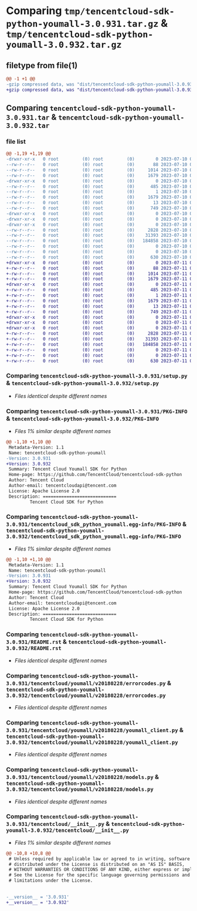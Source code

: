 # Comparing `tmp/tencentcloud-sdk-python-youmall-3.0.931.tar.gz` & `tmp/tencentcloud-sdk-python-youmall-3.0.932.tar.gz`

## filetype from file(1)

```diff
@@ -1 +1 @@
-gzip compressed data, was "dist/tencentcloud-sdk-python-youmall-3.0.931.tar", last modified: Mon Jul 10 01:02:27 2023, max compression
+gzip compressed data, was "dist/tencentcloud-sdk-python-youmall-3.0.932.tar", last modified: Tue Jul 11 01:08:13 2023, max compression
```

## Comparing `tencentcloud-sdk-python-youmall-3.0.931.tar` & `tencentcloud-sdk-python-youmall-3.0.932.tar`

### file list

```diff
@@ -1,19 +1,19 @@
-drwxr-xr-x   0 root         (0) root         (0)        0 2023-07-10 01:02:27.000000 tencentcloud-sdk-python-youmall-3.0.931/
--rw-r--r--   0 root         (0) root         (0)       88 2023-07-10 01:02:27.000000 tencentcloud-sdk-python-youmall-3.0.931/setup.cfg
--rw-r--r--   0 root         (0) root         (0)     1014 2023-07-10 01:02:27.000000 tencentcloud-sdk-python-youmall-3.0.931/setup.py
--rw-r--r--   0 root         (0) root         (0)     1679 2023-07-10 01:02:27.000000 tencentcloud-sdk-python-youmall-3.0.931/PKG-INFO
-drwxr-xr-x   0 root         (0) root         (0)        0 2023-07-10 01:02:27.000000 tencentcloud-sdk-python-youmall-3.0.931/tencentcloud_sdk_python_youmall.egg-info/
--rw-r--r--   0 root         (0) root         (0)      485 2023-07-10 01:02:27.000000 tencentcloud-sdk-python-youmall-3.0.931/tencentcloud_sdk_python_youmall.egg-info/SOURCES.txt
--rw-r--r--   0 root         (0) root         (0)        1 2023-07-10 01:02:27.000000 tencentcloud-sdk-python-youmall-3.0.931/tencentcloud_sdk_python_youmall.egg-info/dependency_links.txt
--rw-r--r--   0 root         (0) root         (0)     1679 2023-07-10 01:02:27.000000 tencentcloud-sdk-python-youmall-3.0.931/tencentcloud_sdk_python_youmall.egg-info/PKG-INFO
--rw-r--r--   0 root         (0) root         (0)       13 2023-07-10 01:02:27.000000 tencentcloud-sdk-python-youmall-3.0.931/tencentcloud_sdk_python_youmall.egg-info/top_level.txt
--rw-r--r--   0 root         (0) root         (0)      749 2023-07-10 01:02:27.000000 tencentcloud-sdk-python-youmall-3.0.931/README.rst
-drwxr-xr-x   0 root         (0) root         (0)        0 2023-07-10 01:02:27.000000 tencentcloud-sdk-python-youmall-3.0.931/tencentcloud/
-drwxr-xr-x   0 root         (0) root         (0)        0 2023-07-10 01:02:27.000000 tencentcloud-sdk-python-youmall-3.0.931/tencentcloud/youmall/
-drwxr-xr-x   0 root         (0) root         (0)        0 2023-07-10 01:02:27.000000 tencentcloud-sdk-python-youmall-3.0.931/tencentcloud/youmall/v20180228/
--rw-r--r--   0 root         (0) root         (0)     2828 2023-07-10 01:02:27.000000 tencentcloud-sdk-python-youmall-3.0.931/tencentcloud/youmall/v20180228/errorcodes.py
--rw-r--r--   0 root         (0) root         (0)    31393 2023-07-10 01:02:27.000000 tencentcloud-sdk-python-youmall-3.0.931/tencentcloud/youmall/v20180228/youmall_client.py
--rw-r--r--   0 root         (0) root         (0)   184858 2023-07-10 01:02:27.000000 tencentcloud-sdk-python-youmall-3.0.931/tencentcloud/youmall/v20180228/models.py
--rw-r--r--   0 root         (0) root         (0)        0 2023-07-10 01:02:27.000000 tencentcloud-sdk-python-youmall-3.0.931/tencentcloud/youmall/v20180228/__init__.py
--rw-r--r--   0 root         (0) root         (0)        0 2023-07-10 01:02:27.000000 tencentcloud-sdk-python-youmall-3.0.931/tencentcloud/youmall/__init__.py
--rw-r--r--   0 root         (0) root         (0)      630 2023-07-10 01:02:27.000000 tencentcloud-sdk-python-youmall-3.0.931/tencentcloud/__init__.py
+drwxr-xr-x   0 root         (0) root         (0)        0 2023-07-11 01:08:13.000000 tencentcloud-sdk-python-youmall-3.0.932/
+-rw-r--r--   0 root         (0) root         (0)       88 2023-07-11 01:08:13.000000 tencentcloud-sdk-python-youmall-3.0.932/setup.cfg
+-rw-r--r--   0 root         (0) root         (0)     1014 2023-07-11 01:08:13.000000 tencentcloud-sdk-python-youmall-3.0.932/setup.py
+-rw-r--r--   0 root         (0) root         (0)     1679 2023-07-11 01:08:13.000000 tencentcloud-sdk-python-youmall-3.0.932/PKG-INFO
+drwxr-xr-x   0 root         (0) root         (0)        0 2023-07-11 01:08:13.000000 tencentcloud-sdk-python-youmall-3.0.932/tencentcloud_sdk_python_youmall.egg-info/
+-rw-r--r--   0 root         (0) root         (0)      485 2023-07-11 01:08:13.000000 tencentcloud-sdk-python-youmall-3.0.932/tencentcloud_sdk_python_youmall.egg-info/SOURCES.txt
+-rw-r--r--   0 root         (0) root         (0)        1 2023-07-11 01:08:13.000000 tencentcloud-sdk-python-youmall-3.0.932/tencentcloud_sdk_python_youmall.egg-info/dependency_links.txt
+-rw-r--r--   0 root         (0) root         (0)     1679 2023-07-11 01:08:13.000000 tencentcloud-sdk-python-youmall-3.0.932/tencentcloud_sdk_python_youmall.egg-info/PKG-INFO
+-rw-r--r--   0 root         (0) root         (0)       13 2023-07-11 01:08:13.000000 tencentcloud-sdk-python-youmall-3.0.932/tencentcloud_sdk_python_youmall.egg-info/top_level.txt
+-rw-r--r--   0 root         (0) root         (0)      749 2023-07-11 01:08:13.000000 tencentcloud-sdk-python-youmall-3.0.932/README.rst
+drwxr-xr-x   0 root         (0) root         (0)        0 2023-07-11 01:08:13.000000 tencentcloud-sdk-python-youmall-3.0.932/tencentcloud/
+drwxr-xr-x   0 root         (0) root         (0)        0 2023-07-11 01:08:13.000000 tencentcloud-sdk-python-youmall-3.0.932/tencentcloud/youmall/
+drwxr-xr-x   0 root         (0) root         (0)        0 2023-07-11 01:08:13.000000 tencentcloud-sdk-python-youmall-3.0.932/tencentcloud/youmall/v20180228/
+-rw-r--r--   0 root         (0) root         (0)     2828 2023-07-11 01:08:13.000000 tencentcloud-sdk-python-youmall-3.0.932/tencentcloud/youmall/v20180228/errorcodes.py
+-rw-r--r--   0 root         (0) root         (0)    31393 2023-07-11 01:08:13.000000 tencentcloud-sdk-python-youmall-3.0.932/tencentcloud/youmall/v20180228/youmall_client.py
+-rw-r--r--   0 root         (0) root         (0)   184858 2023-07-11 01:08:13.000000 tencentcloud-sdk-python-youmall-3.0.932/tencentcloud/youmall/v20180228/models.py
+-rw-r--r--   0 root         (0) root         (0)        0 2023-07-11 01:08:13.000000 tencentcloud-sdk-python-youmall-3.0.932/tencentcloud/youmall/v20180228/__init__.py
+-rw-r--r--   0 root         (0) root         (0)        0 2023-07-11 01:08:13.000000 tencentcloud-sdk-python-youmall-3.0.932/tencentcloud/youmall/__init__.py
+-rw-r--r--   0 root         (0) root         (0)      630 2023-07-11 01:08:13.000000 tencentcloud-sdk-python-youmall-3.0.932/tencentcloud/__init__.py
```

### Comparing `tencentcloud-sdk-python-youmall-3.0.931/setup.py` & `tencentcloud-sdk-python-youmall-3.0.932/setup.py`

 * *Files identical despite different names*

### Comparing `tencentcloud-sdk-python-youmall-3.0.931/PKG-INFO` & `tencentcloud-sdk-python-youmall-3.0.932/PKG-INFO`

 * *Files 1% similar despite different names*

```diff
@@ -1,10 +1,10 @@
 Metadata-Version: 1.1
 Name: tencentcloud-sdk-python-youmall
-Version: 3.0.931
+Version: 3.0.932
 Summary: Tencent Cloud Youmall SDK for Python
 Home-page: https://github.com/TencentCloud/tencentcloud-sdk-python
 Author: Tencent Cloud
 Author-email: tencentcloudapi@tencent.com
 License: Apache License 2.0
 Description: ============================
         Tencent Cloud SDK for Python
```

### Comparing `tencentcloud-sdk-python-youmall-3.0.931/tencentcloud_sdk_python_youmall.egg-info/PKG-INFO` & `tencentcloud-sdk-python-youmall-3.0.932/tencentcloud_sdk_python_youmall.egg-info/PKG-INFO`

 * *Files 1% similar despite different names*

```diff
@@ -1,10 +1,10 @@
 Metadata-Version: 1.1
 Name: tencentcloud-sdk-python-youmall
-Version: 3.0.931
+Version: 3.0.932
 Summary: Tencent Cloud Youmall SDK for Python
 Home-page: https://github.com/TencentCloud/tencentcloud-sdk-python
 Author: Tencent Cloud
 Author-email: tencentcloudapi@tencent.com
 License: Apache License 2.0
 Description: ============================
         Tencent Cloud SDK for Python
```

### Comparing `tencentcloud-sdk-python-youmall-3.0.931/README.rst` & `tencentcloud-sdk-python-youmall-3.0.932/README.rst`

 * *Files identical despite different names*

### Comparing `tencentcloud-sdk-python-youmall-3.0.931/tencentcloud/youmall/v20180228/errorcodes.py` & `tencentcloud-sdk-python-youmall-3.0.932/tencentcloud/youmall/v20180228/errorcodes.py`

 * *Files identical despite different names*

### Comparing `tencentcloud-sdk-python-youmall-3.0.931/tencentcloud/youmall/v20180228/youmall_client.py` & `tencentcloud-sdk-python-youmall-3.0.932/tencentcloud/youmall/v20180228/youmall_client.py`

 * *Files identical despite different names*

### Comparing `tencentcloud-sdk-python-youmall-3.0.931/tencentcloud/youmall/v20180228/models.py` & `tencentcloud-sdk-python-youmall-3.0.932/tencentcloud/youmall/v20180228/models.py`

 * *Files identical despite different names*

### Comparing `tencentcloud-sdk-python-youmall-3.0.931/tencentcloud/__init__.py` & `tencentcloud-sdk-python-youmall-3.0.932/tencentcloud/__init__.py`

 * *Files 1% similar despite different names*

```diff
@@ -10,8 +10,8 @@
 # Unless required by applicable law or agreed to in writing, software
 # distributed under the License is distributed on an "AS IS" BASIS,
 # WITHOUT WARRANTIES OR CONDITIONS OF ANY KIND, either express or implied.
 # See the License for the specific language governing permissions and
 # limitations under the License.
 
 
-__version__ = '3.0.931'
+__version__ = '3.0.932'
```

